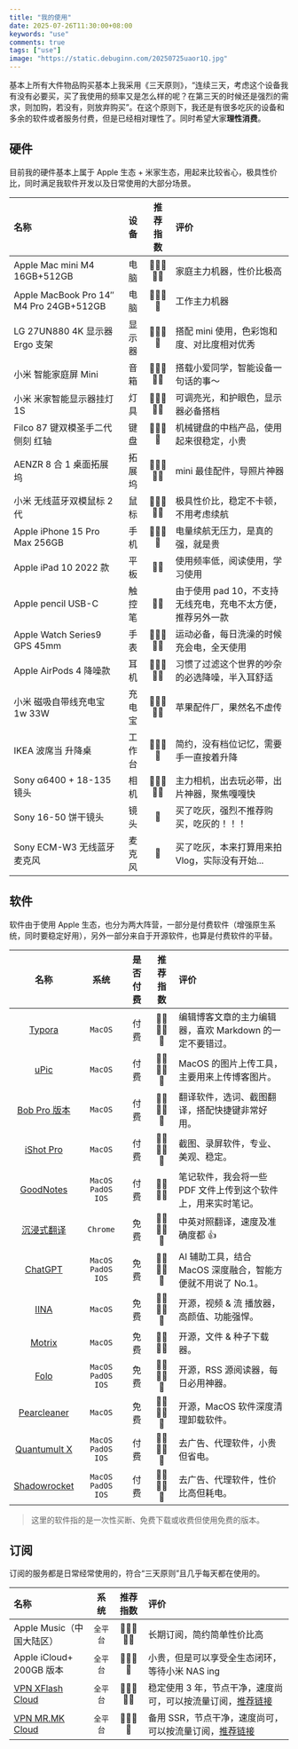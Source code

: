 ```yaml
---
title: "我的使用"
date: 2025-07-26T11:30:00+08:00
keywords: "use"
comments: true
tags: ["use"]
image: "https://static.debuginn.com/20250725uaor1Q.jpg"
---
```


基本上所有大件物品购买基本上我采用《三天原则》，“连续三天，考虑这个设备我有没有必要买，买了我使用的频率又是怎么样的呢？在第三天的时候还是强烈的需求，则加购，若没有，则放弃购买”。在这个原则下，我还是有很多吃灰的设备和多余的软件或者服务付费，但是已经相对理性了。同时希望大家**理性消费**。

## 硬件

目前我的硬件基本上属于 Apple 生态 + 米家生态，用起来比较省心，极具性价比，同时满足我软件开发以及日常使用的大部分场景。

| 名称                                    |  设备  | 推荐指数 | 评价                                                        |
| :-------------------------------------- | :----: | :------: | :---------------------------------------------------------- |
| Apple Mac mini M4 16GB+512GB            |  电脑  |  🌟🌟🌟🌟🌟   | 家庭主力机器，性价比极高                                    |
| Apple MacBook Pro 14″ M4 Pro 24GB+512GB |  电脑  |   🌟🌟🌟🌟   | 工作主力机器                                                |
| LG 27UN880 4K 显示器 Ergo 支架          | 显示器 |   🌟🌟🌟🌟   | 搭配 mini 使用，色彩饱和度、对比度相对优秀                  |
| 小米 智能家庭屏 Mini                    |  音箱  |  🌟🌟🌟🌟🌟   | 搭载小爱同学，智能设备一句话的事～                          |
| 小米 米家智能显示器挂灯 1S              |  灯具  |  🌟🌟🌟🌟🌟   | 可调亮光，和护眼色，显示器必备搭档                          |
| Filco 87 键双模圣手二代 侧刻 红轴       |  键盘  |   🌟🌟🌟🌟   | 机械键盘的中档产品，使用起来很稳定，小贵                    |
| AENZR 8 合 1 桌面拓展坞                 | 拓展坞 |  🌟🌟🌟🌟🌟   | mini 最佳配件，导照片神器                                   |
| 小米 无线蓝牙双模鼠标 2 代              |  鼠标  |  🌟🌟🌟🌟🌟   | 极具性价比，稳定不卡顿，不用考虑续航                        |
| Apple iPhone 15 Pro Max 256GB           |  手机  |   🌟🌟🌟🌟   | 电量续航无压力，是真的强，就是贵                            |
| Apple iPad 10 2022 款                   |  平板  |    🌟🌟    | 使用频率低，阅读使用，学习使用                              |
| Apple pencil USB-C                      | 触控笔 |    🌟🌟    | 由于使用 pad 10，不支持无线充电，充电不太方便，推荐另外一款 |
| Apple Watch Series9 GPS 45mm            |  手表  |  🌟🌟🌟🌟🌟   | 运动必备，每日洗澡的时候充会电，全天使用                    |
| Apple AirPods 4 降噪款                  |  耳机  |  🌟🌟🌟🌟🌟   | 习惯了过滤这个世界的吵杂的必选降噪，半入耳舒适              |
| 小米 磁吸自带线充电宝 1w 33W            | 充电宝 |  🌟🌟🌟🌟🌟   | 苹果配件厂，果然名不虚传                                    |
| IKEA 波席当 升降桌                      | 工作台 |   🌟🌟🌟🌟   | 简约，没有档位记忆，需要手一直按着升降                      |
| Sony α6400 + 18-135 镜头                |  相机  |  🌟🌟🌟🌟🌟   | 主力相机，出去玩必带，出片神器，聚焦嘎嘎快                  |
| Sony 16-50 饼干镜头                     |  镜头  |    🌟     | 买了吃灰，强烈不推荐购买，吃灰的！！！                      |
| Sony ECM-W3 无线蓝牙麦克风              | 麦克风 |    🌟     | 买了吃灰，本来打算用来拍 Vlog，实际没有开始...              |

## 软件

软件由于使用 Apple 生态，也分为两大阵营，一部分是付费软件（增强原生系统，同时要稳定好用），另外一部分来自于开源软件，也算是付费软件的平替。

|                             名称                             |         系统          | 是否付费 | 推荐指数 | 评价                                                         |
| :----------------------------------------------------------: | :-------------------: | :------: | :------: | :----------------------------------------------------------- |
|         [Typora](https://typora.io?ref=debuginn.com)         |        `MacOS`        |   付费   |  🌟🌟🌟🌟🌟   | 编辑博客文章的主力编辑器，喜欢 Markdown 的一定不要错过。     |
|   [uPic](https://github.com/gee1k/uPic/?ref=debuginn.com)    |        `MacOS`        |   付费   |  🌟🌟🌟🌟🌟   | MacOS 的图片上传工具，主要用来上传博客图片。                 |
| [Bob Pro 版本](https://apps.apple.com/cn/app/bob-%E7%BF%BB%E8%AF%91%E5%92%8C-ocr-%E5%B7%A5%E5%85%B7/id1630034110?mt=12#?platform=mac&ref=debuginn.com) |        `MacOS`        |   付费   |  🌟🌟🌟🌟🌟   | 翻译软件，选词、截图翻译，搭配快捷键非常好用。               |
| [iShot Pro](https://apps.apple.com/us/app/ishot-pro-screenshot-recording/id1611347086?mt=12&ref=debuginn.com) |        `MacOS`        |   付费   |  🌟🌟🌟🌟🌟   | 截图、录屏软件，专业、美观、稳定。                           |
|   [GoodNotes](https://www.goodnotes.com/?ref=debuginn.com)   | `MacOS` `PadOS` `IOS` |   付费   |   🌟🌟🌟🌟   | 笔记软件，我会将一些 PDF 文件上传到这个软件上，用来实时笔记。 |
| [沉浸式翻译](https://immersivetranslate.com/zh-Hans/?ref=debuginn.com) |       `Chrome`        |   免费   |  🌟🌟🌟🌟🌟   | 中英对照翻译，速度及准确度都 👍                               |
|       [ChatGPT](https://chatgpt.com/?ref=debuginn.com)       | `MacOS` `PadOS` `IOS` |   免费   |  🌟🌟🌟🌟🌟   | AI 辅助工具，结合 MacOS 深度融合，智能方便就不用说了 No.1。  |
|          [IINA](https://iina.io/?ref=debuginn.com)           |        `MacOS`        |   免费   |  🌟🌟🌟🌟🌟   | 开源，视频 & 流 播放器，高颜值、功能强悍。                   |
|        [Motrix](https://motrix.app/?ref=debuginn.com)        |        `MacOS`        |   免费   |   🌟🌟🌟🌟   | 开源，文件 & 种子下载器。                                    |
|          [Folo](https://folo.is/?ref=debuginn.com)           | `MacOS` `PadOS` `IOS` |   免费   |  🌟🌟🌟🌟🌟   | 开源，RSS 源阅读器，每日必用神器。                           |
| [Pearcleaner](https://github.com/alienator88/Pearcleaner?ref=debuginn.com) |        `MacOS`        |   免费   |  🌟🌟🌟🌟🌟   | 开源，MacOS 软件深度清理卸载软件。                           |
| [Quantumult X](https://apps.apple.com/us/app/quantumult-x/id1443988620?l=en-US&ref=debuginn.com) | `MacOS` `PadOS` `IOS` |   付费   |  🌟🌟🌟🌟🌟   | 去广告、代理软件，小贵但省电。                               |
| [Shadowrocket](https://apps.apple.com/us/app/shadowrocket/id932747118?ref=debuginn.com) | `MacOS` `PadOS` `IOS` |   付费   |  🌟🌟🌟🌟🌟   | 去广告、代理软件，性价比高但耗电。                           |

> 这里的软件指的是一次性买断、免费下载或收费但使用免费的版本。

## 订阅

订阅的服务都是日常经常使用的，符合“三天原则”且几乎每天都在使用的。

| 名称                                                         |   系统   | 推荐指数 | 评价                                                         |
| :----------------------------------------------------------- | :------: | :------: | :----------------------------------------------------------- |
| Apple Music（中国大陆区）                                    | `全平台` |  🌟🌟🌟🌟🌟   | 长期订阅，简约简单性价比高                                   |
| Apple iCloud+ 200GB 版本                                     | `全平台` |   🌟🌟🌟🌟   | 小贵，但是可以享受全生态闭环，等待小米 NAS ing               |
| [VPN XFlash Cloud](https://www.xflash.live/#/register?code=GZRNxKBh) | `全平台` |  🌟🌟🌟🌟🌟   | 稳定使用 3 年，节点干净，速度尚可，可以按流量订阅，[推荐链接](https://www.xflash.live/#/register?code=GZRNxKBh) |
| [VPN MR.MK Cloud](https://mr.mk/#/register?code=PQ6GQIuP) | `全平台` |  🌟🌟🌟🌟   | 备用 SSR，节点干净，速度尚可，可以按流量订阅，[推荐链接](https://mr.mk/#/register?code=PQ6GQIuP) |